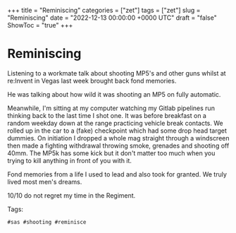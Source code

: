 +++
title = "Reminiscing"
categories = ["zet"]
tags = ["zet"]
slug = "Reminiscing"
date = "2022-12-13 00:00:00 +0000 UTC"
draft = "false"
ShowToc = "true"
+++

# Reminiscing

Listening to a workmate talk about shooting MP5's and other
guns whilst at re:Invent in Vegas last week brought back fond memories.

He was talking about how wild it was shooting an MP5 on fully automatic.

Meanwhile, I'm sitting at my computer watching my Gitlab pipelines run thinking back
to the last time I shot one. It was before breakfast on a random weekday
down at the range practicing vehicle break contacts. We rolled up in the
car to a (fake) checkpoint which had some drop head target dummies. On
initiation I dropped a whole mag straight through a windscreen then made a fighting 
withdrawal throwing smoke, grenades and shooting off 40mm. 
The MP5k has some kick but it don't matter too much when you trying to kill anything
in front of you with it.

Fond memories from a life I used to lead and also took for granted. We
truly lived most men's dreams. 

10/10 do not regret my time in the Regiment.

Tags:

    #sas #shooting #reminisce

